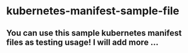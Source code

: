 # kubernetes-manifest-sample-file

## You can use this sample kubernetes manifest files as testing usage! I will add more ... 
